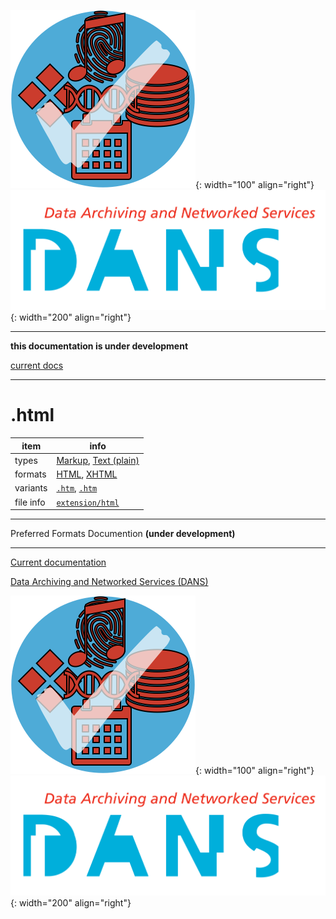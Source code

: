 ![img](../images/formats.png){: width="100" align="right"}
![img](../images/DANS.png){: width="200" align="right"}

---

**this documentation is under development**

[current docs]({{preferredFormats}})

---



# .html

item | info
--- | ---
types | [Markup](../dataTypes/markup.md), [Text (plain)](../dataTypes/textPlain.md)
formats | [HTML](../fileFormats/html.md), [XHTML](../fileFormats/xhtml.md)
variants | [`.htm`](../extensions/htm.md), [`.htm`](../extensions/htm.md)
file info | [`extension/html`]({{fileinfo}}/html)




---

Preferred Formats Documention **(under development)**

---

[Current documentation]({{preferredFormats}})

[Data Archiving and Networked Services (DANS)]({{dans}})

![img](../images/formats.png){: width="100" align="right"}
![img](../images/DANS.png){: width="200" align="right"}
